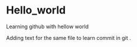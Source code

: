 # Hello_world
Learning github with hellow world  

Adding text for the same file to learn commit in git . 

